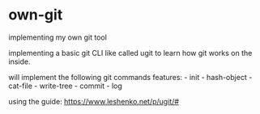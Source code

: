 # own-git

implementing my own git tool

implementing a basic git CLI like called ugit to learn how git works on the inside.

will implement the following git commands features: 
	- init
	- hash-object
	- cat-file
	- write-tree
	- commit
	- log

using the guide: https://www.leshenko.net/p/ugit/#
